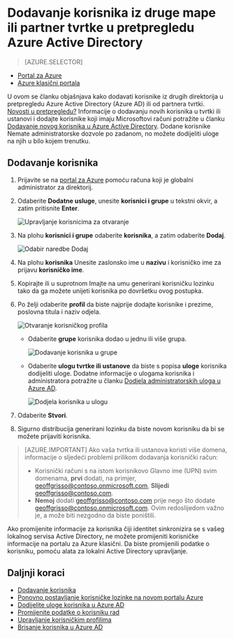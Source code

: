 <properties
    pageTitle="Dodavanje korisnika iz druge mape ili partnerske tvrtke u pretpregledu Azure Active Directory | Microsoft Azure"
    description="U članku se objašnjava kako dodavati korisnike ili promijeniti korisničke informacije u Azure Active Directory, uključujući vanjskih i goste korisnike."
    services="active-directory"
    documentationCenter=""
    authors="curtand"
    manager="femila"
    editor=""/>

<tags
    ms.service="active-directory"
    ms.workload="identity"
    ms.tgt_pltfrm="na"
    ms.devlang="na"
    ms.topic="article"
    ms.date="09/12/2016"
    ms.author="curtand"/>

# <a name="add-users-from-other-directories-or-partner-companies-in-azure-active-directory-preview"></a>Dodavanje korisnika iz druge mape ili partner tvrtke u pretpregledu Azure Active Directory

> [AZURE.SELECTOR]
- [Portal za Azure](active-directory-users-create-external-azure-portal.md)
- [Azure klasični portala](active-directory-create-users-external.md)

U ovom se članku objašnjava kako dodavati korisnike iz drugih direktorija u pretpregledu Azure Active Directory (Azure AD) ili od partnera tvrtki. [Novosti u pretpregledu?](active-directory-preview-explainer.md) Informacije o dodavanju novih korisnika u tvrtki ili ustanovi i dodajte korisnike koji imaju Microsoftovi računi potražite u članku [Dodavanje novog korisnika u Azure Active Directory](active-directory-users-create-azure-portal.md). Dodane korisnike Nemate administratorske dozvole po zadanom, no možete dodijeliti uloge na njih u bilo kojem trenutku.

## <a name="add-a-user"></a>Dodavanje korisnika

1.  Prijavite se na [portal za Azure](https://portal.azure.com) pomoću računa koji je globalni administrator za direktorij.

2.  Odaberite **Dodatne usluge**, unesite **korisnici i grupe** u tekstni okvir, a zatim pritisnite **Enter**.

    ![Upravljanje korisnicima za otvaranje](./media/active-directory-users-create-external-azure-portal/create-users-user-management.png)

3.  Na plohu **korisnici i grupe** odaberite **korisnika**, a zatim odaberite **Dodaj**.

    ![Odabir naredbe Dodaj](./media/active-directory-users-create-external-azure-portal/create-users-add-command.png)

4. Na plohu **korisnika** Unesite zaslonsko ime u **nazivu** i korisničko ime za prijavu **korisničko ime**.

5. Kopirajte ili u suprotnom Imajte na umu generirani korisničku lozinku tako da ga možete unijeti korisnika po dovršetku ovog postupka.

6. Po želji odaberite **profil** da biste najprije dodajte korisnike i prezime, poslovna titula i naziv odjela.
    
    ![Otvaranje korisničkog profila](./media/active-directory-users-create-external-azure-portal/create-users-user-profile.png)

    - Odaberite **grupe** korisnika dodao u jednu ili više grupa.

        ![Dodavanje korisnika u grupe](./media/active-directory-users-create-external-azure-portal/create-users-user-groups.png)

    - Odaberite **ulogu tvrtke ili ustanove** da biste s popisa **uloge** korisnika dodijeliti uloge. Dodatne informacije o ulogama korisnika i administratora potražite u članku [Dodjela administratorskih uloga u Azure AD](active-directory-assign-admin-roles.md).

        ![Dodjela korisnika u ulogu](./media/active-directory-users-create-external-azure-portal/create-users-assign-role.png)

7. Odaberite **Stvori**.

8. Sigurno distribucija generirani lozinku da biste novom korisniku da bi se možete prijaviti korisnika.

> [AZURE.IMPORTANT] Ako vaša tvrtka ili ustanova koristi više domena, informacije o sljedeći problemi prilikom dodavanja korisnički račun:
>
> - Korisnički računi s na istom korisnikovo Glavno ime (UPN) svim domenama, **prvi** dodati, na primjer, geoffgrisso@contoso.onmicrosoft.com, **Slijedi** geoffgrisso@contoso.com.
> - **Nemoj** dodati geoffgrisso@contoso.com prije nego što dodate geoffgrisso@contoso.onmicrosoft.com. Ovim redoslijedom važno je, a može biti nezgodno da biste poništili.

Ako promijenite informacije za korisnika čiji identitet sinkronizira se s vašeg lokalnog servisa Active Directory, ne možete promijeniti korisničke informacije na portalu za Azure klasični. Da biste promijenili podatke o korisniku, pomoću alata za lokalni Active Directory upravljanje.


## <a name="whats-next"></a>Daljnji koraci

- [Dodavanje korisnika](active-directory-users-create-azure-portal.md)
- [Ponovno postavljanje korisničke lozinke na novom portalu Azure](active-directory-users-reset-password-azure-portal.md)
- [Dodijelite uloge korisnika u Azure AD](active-directory-users-assign-role-azure-portal.md)
- [Promijenite podatke o korisniku rad](active-directory-users-work-info-azure-portal.md)
- [Upravljanje korisničkim profilima](active-directory-users-profile-azure-portal.md)
- [Brisanje korisnika u Azure AD](active-directory-users-delete-user-azure-portal.md)
